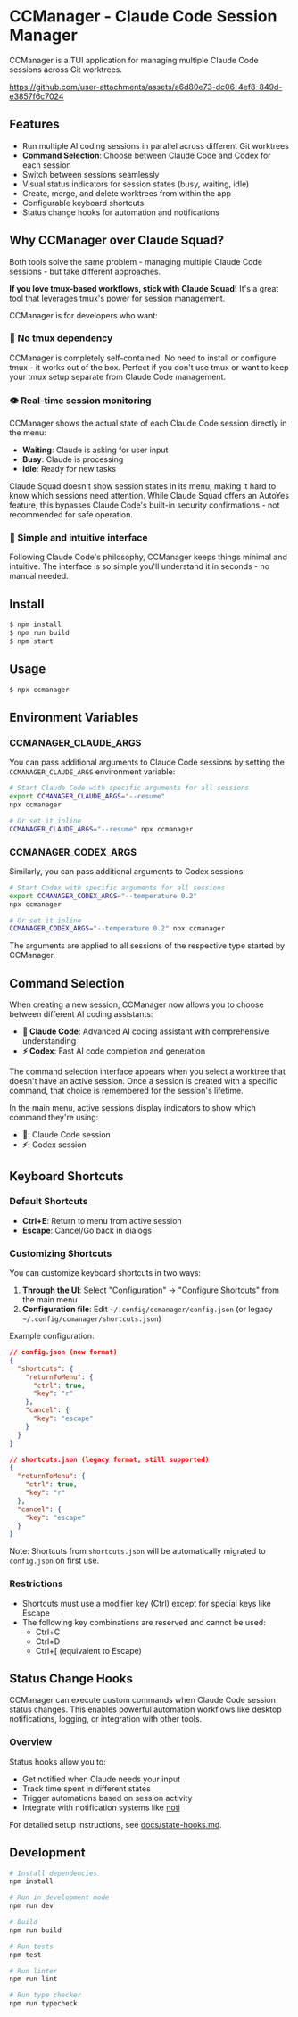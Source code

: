 # CCManager - Claude Code Session Manager

CCManager is a TUI application for managing multiple Claude Code sessions across Git worktrees.

https://github.com/user-attachments/assets/a6d80e73-dc06-4ef8-849d-e3857f6c7024

## Features

- Run multiple AI coding sessions in parallel across different Git worktrees
- **Command Selection**: Choose between Claude Code and Codex for each session
- Switch between sessions seamlessly
- Visual status indicators for session states (busy, waiting, idle)
- Create, merge, and delete worktrees from within the app
- Configurable keyboard shortcuts
- Status change hooks for automation and notifications

## Why CCManager over Claude Squad?

Both tools solve the same problem - managing multiple Claude Code sessions - but take different approaches.

**If you love tmux-based workflows, stick with Claude Squad!** It's a great tool that leverages tmux's power for session management.

CCManager is for developers who want:

### 🚀 No tmux dependency
CCManager is completely self-contained. No need to install or configure tmux - it works out of the box. Perfect if you don't use tmux or want to keep your tmux setup separate from Claude Code management.

### 👁️ Real-time session monitoring
CCManager shows the actual state of each Claude Code session directly in the menu:
- **Waiting**: Claude is asking for user input
- **Busy**: Claude is processing
- **Idle**: Ready for new tasks

Claude Squad doesn't show session states in its menu, making it hard to know which sessions need attention. While Claude Squad offers an AutoYes feature, this bypasses Claude Code's built-in security confirmations - not recommended for safe operation.

### 🎯 Simple and intuitive interface
Following Claude Code's philosophy, CCManager keeps things minimal and intuitive. The interface is so simple you'll understand it in seconds - no manual needed.

## Install

```bash
$ npm install
$ npm run build
$ npm start
```

## Usage

```bash
$ npx ccmanager
```

## Environment Variables

### CCMANAGER_CLAUDE_ARGS

You can pass additional arguments to Claude Code sessions by setting the `CCMANAGER_CLAUDE_ARGS` environment variable:

```bash
# Start Claude Code with specific arguments for all sessions
export CCMANAGER_CLAUDE_ARGS="--resume"
npx ccmanager

# Or set it inline
CCMANAGER_CLAUDE_ARGS="--resume" npx ccmanager
```

### CCMANAGER_CODEX_ARGS

Similarly, you can pass additional arguments to Codex sessions:

```bash
# Start Codex with specific arguments for all sessions
export CCMANAGER_CODEX_ARGS="--temperature 0.2"
npx ccmanager

# Or set it inline
CCMANAGER_CODEX_ARGS="--temperature 0.2" npx ccmanager
```

The arguments are applied to all sessions of the respective type started by CCManager.

## Command Selection

When creating a new session, CCManager now allows you to choose between different AI coding assistants:

- **🤖 Claude Code**: Advanced AI coding assistant with comprehensive understanding
- **⚡ Codex**: Fast AI code completion and generation

The command selection interface appears when you select a worktree that doesn't have an active session. Once a session is created with a specific command, that choice is remembered for the session's lifetime.

In the main menu, active sessions display indicators to show which command they're using:
- **🤖**: Claude Code session
- **⚡**: Codex session

## Keyboard Shortcuts

### Default Shortcuts

- **Ctrl+E**: Return to menu from active session
- **Escape**: Cancel/Go back in dialogs

### Customizing Shortcuts

You can customize keyboard shortcuts in two ways:

1. **Through the UI**: Select "Configuration" → "Configure Shortcuts" from the main menu
2. **Configuration file**: Edit `~/.config/ccmanager/config.json` (or legacy `~/.config/ccmanager/shortcuts.json`)

Example configuration:
```json
// config.json (new format)
{
  "shortcuts": {
    "returnToMenu": {
      "ctrl": true,
      "key": "r"
    },
    "cancel": {
      "key": "escape"
    }
  }
}

// shortcuts.json (legacy format, still supported)
{
  "returnToMenu": {
    "ctrl": true,
    "key": "r"
  },
  "cancel": {
    "key": "escape"
  }
}
```

Note: Shortcuts from `shortcuts.json` will be automatically migrated to `config.json` on first use.

### Restrictions

- Shortcuts must use a modifier key (Ctrl) except for special keys like Escape
- The following key combinations are reserved and cannot be used:
  - Ctrl+C
  - Ctrl+D
  - Ctrl+[ (equivalent to Escape)

## Status Change Hooks

CCManager can execute custom commands when Claude Code session status changes. This enables powerful automation workflows like desktop notifications, logging, or integration with other tools.

### Overview

Status hooks allow you to:
- Get notified when Claude needs your input
- Track time spent in different states
- Trigger automations based on session activity
- Integrate with notification systems like [noti](https://github.com/variadico/noti)

For detailed setup instructions, see [docs/state-hooks.md](docs/state-hooks.md).

## Development

```bash
# Install dependencies
npm install

# Run in development mode
npm run dev

# Build
npm run build

# Run tests
npm test

# Run linter
npm run lint

# Run type checker
npm run typecheck
```

